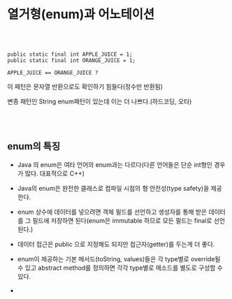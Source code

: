 # 열거형(enum)과 어노테이션


<br>
<br>

```
public static final int APPLE_JUICE = 1;
public static final int ORANGE_JUICE = 1;

APPLE_JUICE == ORANGE_JUICE ?
```

이 패턴은 문자열 반환으로도 확인하기 힘들다(정수만 반환됨)

변종 패턴인 String enum패턴이 있는데 이는 더 나쁘다.(하드코딩, 오타)

<br>
<br>



## enum의 특징

- Java 의 enum은 여타 언어의 enum과는 다르다(다른 언어들은 단순 int형인 경우가 많다. 대표적으로 C++)

- Java의 enum은 완전한 클래스로 컴파일 시점의 형 안전성(type safety)을 제공한다.

- enum 상수에 데이터를 넣으려면 객체 필드를 선언하고 생성자를 통해 받은 데이터를 그 필드에 저장하면 된다(enum은 immutable 하므로 모든 필드는 final로 선언된다.)

- 데이터 접근은 public 으로 지정해도 되지만 접근자(getter)를 두는게 더 좋다.

- enum이 제공하는 기본 메서드(toString, values)들은 각 type별로 override될 수 있고 abstract method를 정의하면 각각 type별로 메소드를 별도로 구성할 수 있다.

- 


